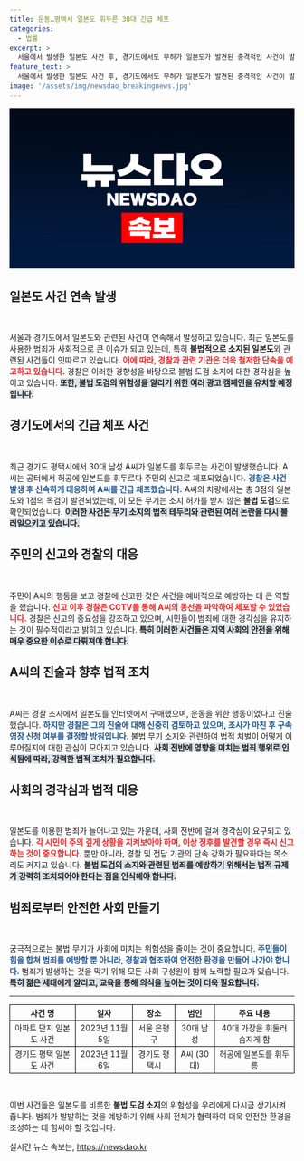 ```yaml
---
title: 운동…평택서 일본도 휘두른 30대 긴급 체포
categories:
  - 법률
excerpt: >
  서울에서 발생한 일본도 사건 후, 경기도에서도 무허가 일본도가 발견된 충격적인 사건이 발생했습니다. 범인은 운동용이라며 위협 의도를 부인하고 있는데, 경찰의 수사가 어떻게 전개될지 주목됩니다.
feature_text: >
  서울에서 발생한 일본도 사건 후, 경기도에서도 무허가 일본도가 발견된 충격적인 사건이 발생했습니다. 범인은 운동용이라며 위협 의도를 부인하고 있는데, 경찰의 수사가 어떻게 전개될지 주목됩니다.
image: '/assets/img/newsdao_breakingnews.jpg'
---
```


<p><img src="/assets/img/newsdao_breakingnews.jpg" alt="pcversion 속보" /></p>

<h2 data-ke-size="size26">일본도 사건 연속 발생</h2>

<p data-ke-size="size16">&nbsp;</p> 

<p>서울과 경기도에서 일본도와 관련된 사건이 연속해서 발생하고 있습니다. 최근 일본도를 사용한 범죄가 사회적으로 큰 이슈가 되고 있는데, 특히 <strong>불법적으로 소지된 일본도</strong>와 관련된 사건들이 잇따르고 있습니다. <b><span style="color: #ee2323;">이에 따라, 경찰과 관련 기관은 더욱 철저한 단속을 예고하고 있습니다.</span></b> 경찰은 이러한 경향성을 바탕으로 불법 도검 소지에 대한 경각심을 높이고 있습니다. <b><span style="background-color: #21538527;">또한, 불법 도검의 위험성을 알리기 위한 여러 광고 캠페인을 유치할 예정입니다.</span></b> </p>

<h2 data-ke-size="size26">경기도에서의 긴급 체포 사건</h2>

<p data-ke-size="size16">&nbsp;</p> 

<p>최근 경기도 평택시에서 30대 남성 A씨가 일본도를 휘두르는 사건이 발생했습니다. A씨는 공터에서 허공에 일본도를 휘두르다 주민의 신고로 체포되었습니다. <b><span style="color: #1a5490;">경찰은 사건 발생 후 신속하게 대응하여 A씨를 긴급 체포했습니다.</span></b> A씨의 차량에서는 총 3점의 일본도와 1점의 목검이 발견되었는데, 이 모든 무기는 소지 허가를 받지 않은 <strong>불법 도검</strong>으로 확인되었습니다. <b><span style="background-color: #21538527;">이러한 사건은 무기 소지의 법적 테두리와 관련된 여러 논란을 다시 불러일으키고 있습니다.</span></b></p>

<h2 data-ke-size="size26">주민의 신고와 경찰의 대응</h2>

<p data-ke-size="size16">&nbsp;</p> 

<p>주민이 A씨의 행동을 보고 경찰에 신고한 것은 사건을 예비적으로 예방하는 데 큰 역할을 했습니다. <b><span style="color: #ee2323;">신고 이후 경찰은 CCTV를 통해 A씨의 동선을 파악하여 체포할 수 있었습니다.</span></b> 경찰은 신고의 중요성을 강조하고 있으며, 시민들이 범죄에 대한 경각심을 유지하는 것이 필수적이라고 밝히고 있습니다. <b><span style="background-color: #21538527;">특히 이러한 사건들은 지역 사회의 안전을 위해 매우 중요한 이슈로 다뤄져야 합니다.</span></b></p>

<h2 data-ke-size="size26">A씨의 진술과 향후 법적 조치</h2>

<p data-ke-size="size16">&nbsp;</p> 

<p>A씨는 경찰 조사에서 일본도를 인터넷에서 구매했으며, 운동을 위한 행동이었다고 진술했습니다. <b><span style="color: #1a5490;">하지만 경찰은 그의 진술에 대해 신중히 검토하고 있으며, 조사가 마친 후 구속영장 신청 여부를 결정할 방침입니다.</span></b> 불법 무기 소지와 관련하여 법적 처벌이 어떻게 이루어질지에 대한 관심이 모아지고 있습니다. <b><span style="background-color: #21538527;">사회 전반에 영향을 미치는 범죄 행위로 인식됨에 따라, 강력한 법적 조치가 필요합니다.</span></b></p>

<h2 data-ke-size="size26">사회의 경각심과 법적 대응</h2>

<p data-ke-size="size16">&nbsp;</p> 

<p>일본도를 이용한 범죄가 늘어나고 있는 가운데, 사회 전반에 걸쳐 경각심이 요구되고 있습니다. <b><span style="color: #ee2323;">각 시민이 주의 깊게 상황을 지켜보아야 하며, 이상 징후를 발견할 경우 즉시 신고하는 것이 중요합니다.</span></b> 뿐만 아니라, 경찰 및 전담 기관의 단속 강화가 필요하다는 목소리도 커지고 있습니다. <b><span style="background-color: #21538527;">불법 도검의 소지와 관련된 범죄를 예방하기 위해서는 법적 규제가 강력히 조치되어야 한다는 점을 인식해야 합니다.</span></b></p>

<h2 data-ke-size="size26">범죄로부터 안전한 사회 만들기</h2>

<p data-ke-size="size16">&nbsp;</p> 

<p>궁극적으로는 불법 무기가 사회에 미치는 위험성을 줄이는 것이 중요합니다. <b><span style="color: #1a5490;">주민들이 힘을 합쳐 범죄를 예방할 뿐 아니라, 경찰과 협조하여 안전한 환경을 만들어 나가야 합니다.</span></b> 범죄가 발생하는 것을 막기 위해 모든 사회 구성원이 함께 노력할 필요가 있습니다. <b><span style="background-color: #21538527;">특히 젊은 세대에게 알리고, 교육을 통해 의식을 높이는 것이 더욱 필요합니다.</span></b></p>

<hr>

<table style="width: 100%; border-collapse: collapse;">
    <thead>
        <tr>
            <th style="border: 1px solid black; text-align: center;">사건 명</th>
            <th style="border: 1px solid black; text-align: center;">일자</th>
            <th style="border: 1px solid black; text-align: center;">장소</th>
            <th style="border: 1px solid black; text-align: center;">범인</th>
            <th style="border: 1px solid black; text-align: center;">주요 내용</th>
        </tr>
    </thead>
    <tbody>
        <tr>
            <td style="border: 1px solid black; text-align: center;">아파트 단지 일본도 사건</td>
            <td style="border: 1px solid black; text-align: center;">2023년 11월 5일</td>
            <td style="border: 1px solid black; text-align: center;">서울 은평구</td>
            <td style="border: 1px solid black; text-align: center;">30대 남성</td>
            <td style="border: 1px solid black; text-align: center;">40대 가장을 휘둘러 숨지게 함</td>
        </tr>
        <tr>
            <td style="border: 1px solid black; text-align: center;">경기도 평택 일본도 사건</td>
            <td style="border: 1px solid black; text-align: center;">2023년 11월 6일</td>
            <td style="border: 1px solid black; text-align: center;">경기도 평택시</td>
            <td style="border: 1px solid black; text-align: center;">A씨 (30대)</td>
            <td style="border: 1px solid black; text-align: center;">허공에 일본도를 휘두름</td>
        </tr>
    </tbody>
</table>

<p data-ke-size="size16">&nbsp;</p> 

<p>이번 사건들은 일본도를 비롯한 <strong>불법 도검 소지</strong>의 위험성을 우리에게 다시금 상기시켜 줍니다. 범죄가 발발하는 것을 예방하기 위해 사회 전체가 협력하여 더욱 안전한 환경을 조성하는 데 힘써야 할 것입니다.</p>
실시간 뉴스 속보는, <a href="https://newsdao.kr" rel="dofollow">https://newsdao.kr</a>


